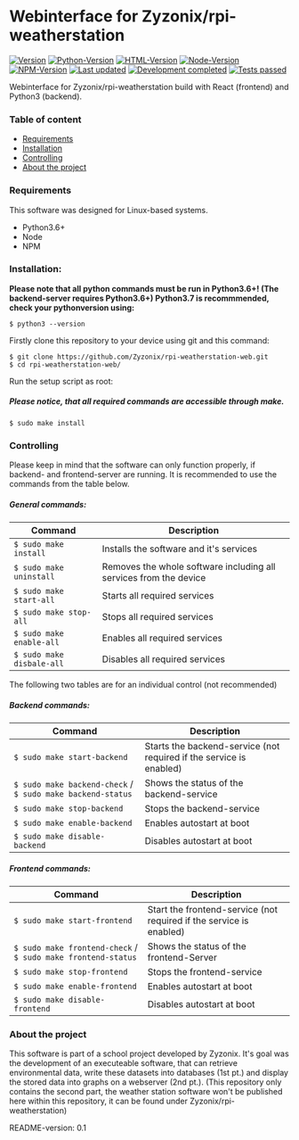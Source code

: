 # Webinterface for Zyzonix/rpi-weatherstation

[![Version](https://img.shields.io/badge/Project%20version-0.9-orange)]() 
[![Python-Version](https://img.shields.io/badge/Python-3.7.3-blue)]()
[![HTML-Version](https://img.shields.io/badge/HTML-5-blue)]()
[![Node-Version](https://img.shields.io/badge/Node-v14.17.2-blue)]()
[![NPM-Version](https://img.shields.io/badge/NPM-6.14.13-blue)]()
[![Last updated](https://img.shields.io/badge/Last%20updated-28/07/2021-orange)]()
[![Development completed](https://img.shields.io/badge/Development%20completed-false-red)]() 
[![Tests passed](https://img.shields.io/badge/Tests%20passed-false-red)]()


Webinterface for Zyzonix/rpi-weatherstation build with React (frontend) and Python3 (backend).

### Table of content
* [Requirements](#requirements)
* [Installation](#installation)
* [Controlling](#controlling)
* [About the project](#about-the-project)

### Requirements
This software was designed for Linux-based systems.
- Python3.6+
- Node
- NPM


### Installation:
**Please note that all python commands must be run in Python3.6+! (The backend-server requires Python3.6+) Python3.7 is recommmended, check your pythonversion using:**
```
$ python3 --version
```

Firstly clone this repository to your device using git and this command:
```
$ git clone https://github.com/Zyzonix/rpi-weatherstation-web.git
$ cd rpi-weatherstation-web/
```
Run the setup script as root:
##### Please notice, that all required commands are accessible through make.
```
$ sudo make install
```


### Controlling

Please keep in mind that the software can only function properly, if backend- and frontend-server are running. It is recommended to use the commands from the table below. 
##### General commands:
Command | Description
--- | ---
``` $ sudo make install ``` | Installs the software and it's services
``` $ sudo make uninstall ``` | Removes the whole software including all services from the device 
``` $ sudo make start-all ``` | Starts all required services
``` $ sudo make stop-all ``` | Stops all required services
``` $ sudo make enable-all ``` | Enables all required services
``` $ sudo make disbale-all ``` | Disables all required services

The following two tables are for an individual control (not recommended)
##### Backend commands:
Command | Description
--- | ---
``` $ sudo make start-backend ``` | Starts the backend-service (not required if the service is enabled)
``` $ sudo make backend-check ``` / ``` $ sudo make backend-status ``` | Shows the status of the backend-service
``` $ sudo make stop-backend ``` | Stops the backend-service
``` $ sudo make enable-backend ``` | Enables autostart at boot
``` $ sudo make disable-backend ``` | Disables autostart at boot

##### Frontend commands:
Command | Description
--- | ---
``` $ sudo make start-frontend ``` | Start the frontend-service (not required if the service is enabled)
``` $ sudo make frontend-check ``` / ``` $ sudo make frontend-status ``` | Shows the status of the frontend-Server
``` $ sudo make stop-frontend ``` | Stops the frontend-service
``` $ sudo make enable-frontend ``` | Enables autostart at boot
``` $ sudo make disable-frontend ``` | Disables autostart at boot

### About the project
This software is part of a school project developed by Zyzonix. It's goal was the development of an executeable software, that can retrieve environmental data, write these datasets into databases (1st pt.) and display the stored data into graphs on a webserver (2nd pt.). 
(This repository only contains the second part, the weather station software won't be published here within this repository, it can be found under Zyzonix/rpi-weatherstation)

README-version: 0.1
